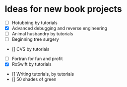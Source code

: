  # Ideas for new book projects

- [ ] Hotubbing by tutorials
- [x] Advanced debugging and reverse engineering
- [ ] Animal husbandry by tutorials
- [ ] Beginning tree surgery
- [] CVS by tutorials
- [ ] Fortran for fun and profit
- [x] RxSwift by tutorials
- [] Writing tutorials, by tutorials
- [] 50 shades of green
